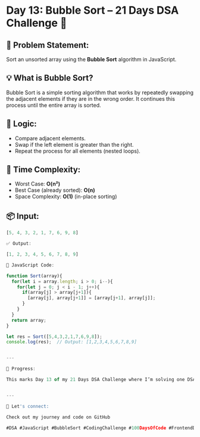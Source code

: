 # Day 13: Bubble Sort – 21 Days DSA Challenge 🧠

## 📌 Problem Statement:
Sort an unsorted array using the **Bubble Sort** algorithm in JavaScript.

## 💡 What is Bubble Sort?
Bubble Sort is a simple sorting algorithm that works by repeatedly swapping the adjacent elements if they are in the wrong order. It continues this process until the entire array is sorted.

## 🔁 Logic:
- Compare adjacent elements.
- Swap if the left element is greater than the right.
- Repeat the process for all elements (nested loops).

## 🧠 Time Complexity:
- Worst Case: **O(n²)**
- Best Case (already sorted): **O(n)**
- Space Complexity: **O(1)** (in-place sorting)

## 📦 Input:
```js
[5, 4, 3, 2, 1, 7, 6, 9, 8]

✅ Output:

[1, 2, 3, 4, 5, 6, 7, 8, 9]

🧩 JavaScript Code:

function Sort(array){
  for(let i = array.length; i > 0; i--){
    for(let j = 0; j < i - 1; j++){
      if(array[j] > array[j+1]){
        [array[j], array[j+1]] = [array[j+1], array[j]];
      }
    }
  }
  return array;
}

let res = Sort([5,4,3,2,1,7,6,9,8]);
console.log(res);  // Output: [1,2,3,4,5,6,7,8,9]


---

📅 Progress:

This marks Day 13 of my 21 Days DSA Challenge where I’m solving one DSA problem daily to sharpen my problem-solving skills.


---

🚀 Let's connect:

Check out my journey and code on GitHub

#DSA #JavaScript #BubbleSort #CodingChallenge #100DaysOfCode #FrontendDevelopment #DeveloperJourney

